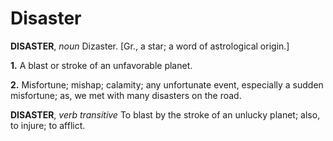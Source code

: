 # Disaster

**DISASTER**, _noun_ Dizaster. \[Gr., a star; a word of astrological origin.\]

**1.** A blast or stroke of an unfavorable planet.

**2.** Misfortune; mishap; calamity; any unfortunate event, especially a sudden misfortune; as, we met with many disasters on the road.

**DISASTER**, _verb transitive_ To blast by the stroke of an unlucky planet; also, to injure; to afflict.
